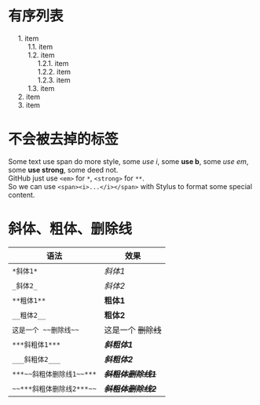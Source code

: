 <style type="text/css">
ol {padding:0 0 0 20px;margin:0;list-style:none;counter-reset:a;}
li:before {counter-increment:a;content:counters(a,".")". ";}
</style>

# 有序列表

1. item
    1. item
    2. item
        1. item
        2. item
        3. item
    3. item
2. item
3. item

# 不会被去掉的标签

Some text <span class="remark">use span do more style</span>, some <i>use i</i>, some <b>use b</b>, some <em>use em</em>, some <strong>use strong</strong>, some deed not.  
GitHub just use `<em>` for `*`, `<strong>` for `**`.  
So we can use `<span><i>...</i></span>` with Stylus to format some special content.

# 斜体、粗体、删除线

|语法|效果|
|----|-----|
|`*斜体1*`|*斜体1*|
|`_斜体2_`| _斜体2_|
|`**粗体1**`|**粗体1**|
|`__粗体2__`|__粗体2__|
|`这是一个 ~~删除线~~`|这是一个 ~~删除线~~|
|`***斜粗体1***`|***斜粗体1***|
|`___斜粗体2___`|___斜粗体2___|
|`***~~斜粗体删除线1~~***`|***~~斜粗体删除线1~~***|
|`~~***斜粗体删除线2***~~`|~~***斜粗体删除线2***~~|
